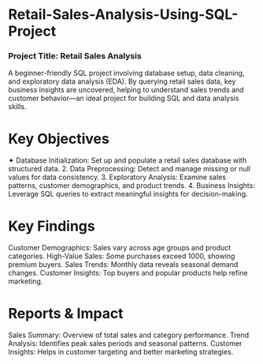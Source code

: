 # Retail-Sales-Analysis-Using-SQL-Project
### Project Title: Retail Sales Analysis  
A beginner-friendly SQL project involving database setup, data cleaning, and exploratory data analysis (EDA). By querying retail sales data, key business insights are uncovered, helping to understand sales trends and customer behavior—an ideal project for building SQL and data analysis skills.

# Key Objectives
✦ Database Initialization: Set up and populate a retail sales database with structured data.
2. Data Preprocessing: Detect and manage missing or null values for data consistency.
3. Exploratory Analysis: Examine sales patterns, customer demographics, and product trends.
4. Business Insights: Leverage SQL queries to extract meaningful insights for decision-making.

# Key Findings
Customer Demographics: Sales vary across age groups and product categories.
High-Value Sales: Some purchases exceed 1000, showing premium buyers.
Sales Trends: Monthly data reveals seasonal demand changes.
Customer Insights: Top buyers and popular products help refine marketing.

# Reports & Impact
Sales Summary: Overview of total sales and category performance.
Trend Analysis: Identifies peak sales periods and seasonal patterns.
Customer Insights: Helps in customer targeting and better marketing strategies.
